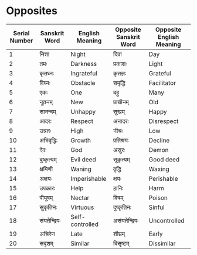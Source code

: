 # Opposites
| Serial Number | Sanskrit Word | English Meaning | Opposite Sanskrit Word | Opposite English Meaning |
|---------------|---------------|-----------------|------------------------|--------------------------|
| 1             | निशा          | Night           | दिवा                    | Day                      |
| 2             | तमः          | Darkness        | प्रकाशः                | Light                    |
| 3             | कृतघ्नः      | Ingrateful      | कृतज्ञः                 | Grateful                 |
| 4             | विघ्नः        | Obstacle        | समृद्धि                | Facilitator              |
| 5             | एकः          | One             | बहु                     | Many                     |
| 6             | नूतनम्       | New             | प्राचीनम्               | Old                      |
| 7             | सानन्दम्      | Unhappy         | सुखम्                   | Happy                    |
| 8             | आदरः         | Respect         | अनादरः                 | Disrespect               |
| 9             | उन्नतः        | High            | नीचः                    | Low                      |
| 10            | अभिवृद्धिः    | Growth          | प्रतिश्रयः             | Decline                  |
| 11            | देवः          | God             | असुरः                   | Demon                    |
| 12            | दुष्कृत्यम्    | Evil deed       | सुकृत्यम्               | Good deed                |
| 13            | क्षयिणी        | Waning          | वृद्धि                  | Waxing                   |
| 14            | अक्षयः        | Imperishable    | क्षयः                    | Perishable               |
| 15            | उपकारः        | Help            | हानिः                   | Harm                     |
| 16            | पीयूषम्       | Nectar          | विषम्                   | Poison                   |
| 17            | सुकृतिनः      | Virtuous        | दुष्कृतिनः               | Sinful                   |
| 18            | संयतेन्द्रियः  | Self-controlled | असंयतेन्द्रियः          | Uncontrolled             |
| 19            | अचिरेण        | Late            | शीघ्रम्                 | Early                    |
| 20            | सदृशम्       | Similar         | विसृष्टम्                | Dissimilar               |
